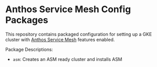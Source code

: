 # Anthos Service Mesh Config Packages

This repository contains packaged configuration for setting up a GKE cluster
with [Anthos Service Mesh] features enabled.

[Anthos Service Mesh]: https://cloud.google.com/anthos/service-mesh/

Package Descriptions:

* `asm`: Creates an ASM ready cluster and installs ASM
